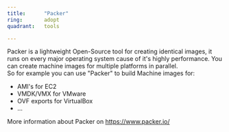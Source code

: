 ```yaml
---
title:      "Packer"
ring:       adopt
quadrant:   tools

---
```


Packer is a lightweight Open-Source tool for creating identical images, it runs on every major operating system cause of it's highly performance. You can create machine images for multiple platforms in parallel.  
So for example you can use "Packer" to build Machine images for:
* AMI's for EC2
* VMDK/VMX for VMware
* OVF exports for VirtualBox
* ...

More information about Packer on https://www.packer.io/
